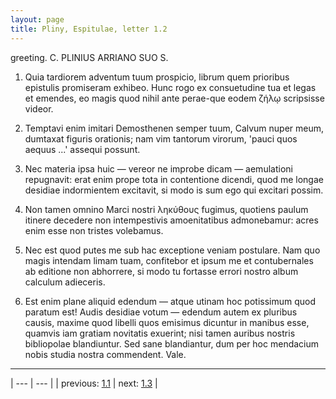 ```yaml
---
layout: page
title: Pliny, Espitulae, letter 1.2
---
```


greeting. C. PLINIUS <MATURO> ARRIANO SUO S.



1. Quia tardiorem adventum tuum prospicio, librum quem prioribus epistulis promiseram exhibeo. Hunc rogo ex consuetudine tua et legas et emendes, eo magis quod nihil ante perae-que eodem ζήλῳ scripsisse videor.



2. Temptavi enim imitari Demosthenen semper tuum, Calvum nuper meum, dumtaxat figuris orationis; nam vim tantorum virorum, 'pauci quos aequus ...' assequi possunt.



3. Nec materia ipsa huic — vereor ne improbe dicam — aemulationi repugnavit: erat enim prope tota in contentione dicendi, quod me longae desidiae indormientem excitavit, si modo is sum ego qui excitari possim.



4. Non tamen omnino Marci nostri ληκύθους fugimus, quotiens paulum itinere decedere non intempestivis amoenitatibus admonebamur: acres enim esse non tristes volebamus.



5. Nec est quod putes me sub hac exceptione veniam postulare. Nam quo magis intendam limam tuam, confitebor et ipsum me et contubernales ab editione non abhorrere, si modo tu fortasse errori nostro album calculum adieceris.



6. Est enim plane aliquid edendum — atque utinam hoc potissimum quod paratum est! Audis desidiae votum — edendum autem ex pluribus causis, maxime quod libelli quos emisimus dicuntur in manibus esse, quamvis iam gratiam novitatis exuerint; nisi tamen auribus nostris bibliopolae blandiuntur. Sed sane blandiantur, dum per hoc mendacium nobis studia nostra commendent. Vale.



---

| --- | --- |
| previous: [1.1](../1.1/) | next: [1.3](../1.3/) |
